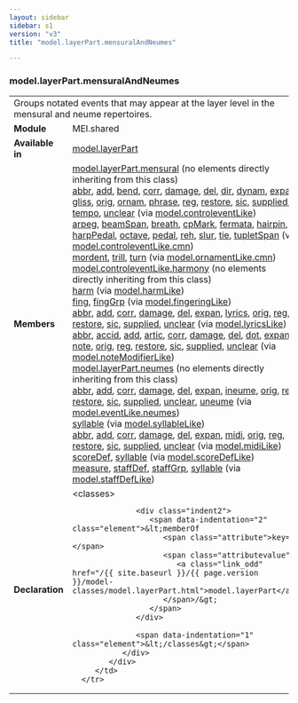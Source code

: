 ```yaml
---
layout: sidebar
sidebar: s1
version: "v3"
title: "model.layerPart.mensuralAndNeumes"

---
```


<div class="classSpec model">
   <h3 id="model.layerPart.mensuralAndNeumes">model.layerPart.mensuralAndNeumes</h3>
   <table class="wovenodd">
      <tr>
         <td colspan="2" class="wovenodd-col2">Groups notated events that may appear at the layer level in the mensural and neume
            repertoires.
         </td>
      </tr>
      <tr>
         <td class="wovenodd-col1">
            <strong>Module</strong>
         </td>
         <td class="wovenodd-col2">MEI.shared</td>
      </tr>
      <tr>
         <td class="wovenodd-col1">
            <strong>Available in</strong>
         </td>
         <td class="wovenodd-col2">
            <div class="parent">
               <div>
                  <a class="link_odd_classSpec" href="/{{ site.baseurl }}/{{ page.version }}/model-classes/model.layerPart.html">model.layerPart</a>
               </div>
            </div>
         </td>
      </tr>
      <tr>
         <td class="wovenodd-col1">
            <strong>Members</strong>
         </td>
         <td class="wovenodd-col2">
            <div class="parent">
               <div>
                  <span>
                     <a class="link_odd_classSpec" href="/{{ site.baseurl }}/{{ page.version }}/model-classes/model.layerPart.mensural.html">model.layerPart.mensural</a> (no elements directly inheriting from this class)
                  </span>
               </div>
               <div>
                  <a class="link_odd_elementSpec" href="/{{ site.baseurl }}/{{ page.version }}/model-classes/abbr.html">abbr</a>, 
                  <a class="link_odd_elementSpec" href="/{{ site.baseurl }}/{{ page.version }}/model-classes/add.html">add</a>, 
                  <a class="link_odd_elementSpec" href="/{{ site.baseurl }}/{{ page.version }}/model-classes/bend.html">bend</a>, 
                  <a class="link_odd_elementSpec" href="/{{ site.baseurl }}/{{ page.version }}/model-classes/corr.html">corr</a>, 
                  <a class="link_odd_elementSpec" href="/{{ site.baseurl }}/{{ page.version }}/model-classes/damage.html">damage</a>, 
                  <a class="link_odd_elementSpec" href="/{{ site.baseurl }}/{{ page.version }}/model-classes/del.html">del</a>, 
                  <a class="link_odd_elementSpec" href="/{{ site.baseurl }}/{{ page.version }}/model-classes/dir.html">dir</a>, 
                  <a class="link_odd_elementSpec" href="/{{ site.baseurl }}/{{ page.version }}/model-classes/dynam.html">dynam</a>, 
                  <a class="link_odd_elementSpec" href="/{{ site.baseurl }}/{{ page.version }}/model-classes/expan.html">expan</a>, 
                  <a class="link_odd_elementSpec" href="/{{ site.baseurl }}/{{ page.version }}/model-classes/gliss.html">gliss</a>, 
                  <a class="link_odd_elementSpec" href="/{{ site.baseurl }}/{{ page.version }}/model-classes/orig.html">orig</a>, 
                  <a class="link_odd_elementSpec" href="/{{ site.baseurl }}/{{ page.version }}/model-classes/ornam.html">ornam</a>, 
                  <a class="link_odd_elementSpec" href="/{{ site.baseurl }}/{{ page.version }}/model-classes/phrase.html">phrase</a>, 
                  <a class="link_odd_elementSpec" href="/{{ site.baseurl }}/{{ page.version }}/model-classes/reg.html">reg</a>, 
                  <a class="link_odd_elementSpec" href="/{{ site.baseurl }}/{{ page.version }}/model-classes/restore.html">restore</a>, 
                  <a class="link_odd_elementSpec" href="/{{ site.baseurl }}/{{ page.version }}/model-classes/sic.html">sic</a>, 
                  <a class="link_odd_elementSpec" href="/{{ site.baseurl }}/{{ page.version }}/model-classes/supplied.html">supplied</a>, 
                  <a class="link_odd_elementSpec" href="/{{ site.baseurl }}/{{ page.version }}/model-classes/tempo.html">tempo</a>, 
                  <a class="link_odd_elementSpec" href="/{{ site.baseurl }}/{{ page.version }}/model-classes/unclear.html">unclear</a>
                  <span> (via 
                     <a class="link_odd_classSpec" href="/{{ site.baseurl }}/{{ page.version }}/model-classes/model.controleventLike.html">model.controleventLike</a>)
                  </span>
               </div>
               <div>
                  <a class="link_odd_elementSpec" href="/{{ site.baseurl }}/{{ page.version }}/model-classes/arpeg.html">arpeg</a>, 
                  <a class="link_odd_elementSpec" href="/{{ site.baseurl }}/{{ page.version }}/model-classes/beamSpan.html">beamSpan</a>, 
                  <a class="link_odd_elementSpec" href="/{{ site.baseurl }}/{{ page.version }}/model-classes/breath.html">breath</a>, 
                  <a class="link_odd_elementSpec" href="/{{ site.baseurl }}/{{ page.version }}/model-classes/cpMark.html">cpMark</a>, 
                  <a class="link_odd_elementSpec" href="/{{ site.baseurl }}/{{ page.version }}/model-classes/fermata.html">fermata</a>, 
                  <a class="link_odd_elementSpec" href="/{{ site.baseurl }}/{{ page.version }}/model-classes/hairpin.html">hairpin</a>, 
                  <a class="link_odd_elementSpec" href="/{{ site.baseurl }}/{{ page.version }}/model-classes/harpPedal.html">harpPedal</a>, 
                  <a class="link_odd_elementSpec" href="/{{ site.baseurl }}/{{ page.version }}/model-classes/octave.html">octave</a>, 
                  <a class="link_odd_elementSpec" href="/{{ site.baseurl }}/{{ page.version }}/model-classes/pedal.html">pedal</a>, 
                  <a class="link_odd_elementSpec" href="/{{ site.baseurl }}/{{ page.version }}/model-classes/reh.html">reh</a>, 
                  <a class="link_odd_elementSpec" href="/{{ site.baseurl }}/{{ page.version }}/model-classes/slur.html">slur</a>, 
                  <a class="link_odd_elementSpec" href="/{{ site.baseurl }}/{{ page.version }}/model-classes/tie.html">tie</a>, 
                  <a class="link_odd_elementSpec" href="/{{ site.baseurl }}/{{ page.version }}/model-classes/tupletSpan.html">tupletSpan</a>
                  <span> (via 
                     <a class="link_odd_classSpec" href="/{{ site.baseurl }}/{{ page.version }}/model-classes/model.controleventLike.cmn.html">model.controleventLike.cmn</a>)
                  </span>
               </div>
               <div>
                  <a class="link_odd_elementSpec" href="/{{ site.baseurl }}/{{ page.version }}/model-classes/mordent.html">mordent</a>, 
                  <a class="link_odd_elementSpec" href="/{{ site.baseurl }}/{{ page.version }}/model-classes/trill.html">trill</a>, 
                  <a class="link_odd_elementSpec" href="/{{ site.baseurl }}/{{ page.version }}/model-classes/turn.html">turn</a>
                  <span> (via 
                     <a class="link_odd_classSpec" href="/{{ site.baseurl }}/{{ page.version }}/model-classes/model.ornamentLike.cmn.html">model.ornamentLike.cmn</a>)
                  </span>
               </div>
               <div>
                  <span>
                     <a class="link_odd_classSpec" href="/{{ site.baseurl }}/{{ page.version }}/model-classes/model.controleventLike.harmony.html">model.controleventLike.harmony</a> (no elements directly inheriting from this class)
                  </span>
               </div>
               <div>
                  <a class="link_odd_elementSpec" href="/{{ site.baseurl }}/{{ page.version }}/model-classes/harm.html">harm</a>
                  <span> (via 
                     <a class="link_odd_classSpec" href="/{{ site.baseurl }}/{{ page.version }}/model-classes/model.harmLike.html">model.harmLike</a>)
                  </span>
               </div>
               <div>
                  <a class="link_odd_elementSpec" href="/{{ site.baseurl }}/{{ page.version }}/model-classes/fing.html">fing</a>, 
                  <a class="link_odd_elementSpec" href="/{{ site.baseurl }}/{{ page.version }}/model-classes/fingGrp.html">fingGrp</a>
                  <span> (via 
                     <a class="link_odd_classSpec" href="/{{ site.baseurl }}/{{ page.version }}/model-classes/model.fingeringLike.html">model.fingeringLike</a>)
                  </span>
               </div>
               <div>
                  <a class="link_odd_elementSpec" href="/{{ site.baseurl }}/{{ page.version }}/model-classes/abbr.html">abbr</a>, 
                  <a class="link_odd_elementSpec" href="/{{ site.baseurl }}/{{ page.version }}/model-classes/add.html">add</a>, 
                  <a class="link_odd_elementSpec" href="/{{ site.baseurl }}/{{ page.version }}/model-classes/corr.html">corr</a>, 
                  <a class="link_odd_elementSpec" href="/{{ site.baseurl }}/{{ page.version }}/model-classes/damage.html">damage</a>, 
                  <a class="link_odd_elementSpec" href="/{{ site.baseurl }}/{{ page.version }}/model-classes/del.html">del</a>, 
                  <a class="link_odd_elementSpec" href="/{{ site.baseurl }}/{{ page.version }}/model-classes/expan.html">expan</a>, 
                  <a class="link_odd_elementSpec" href="/{{ site.baseurl }}/{{ page.version }}/model-classes/lyrics.html">lyrics</a>, 
                  <a class="link_odd_elementSpec" href="/{{ site.baseurl }}/{{ page.version }}/model-classes/orig.html">orig</a>, 
                  <a class="link_odd_elementSpec" href="/{{ site.baseurl }}/{{ page.version }}/model-classes/reg.html">reg</a>, 
                  <a class="link_odd_elementSpec" href="/{{ site.baseurl }}/{{ page.version }}/model-classes/restore.html">restore</a>, 
                  <a class="link_odd_elementSpec" href="/{{ site.baseurl }}/{{ page.version }}/model-classes/sic.html">sic</a>, 
                  <a class="link_odd_elementSpec" href="/{{ site.baseurl }}/{{ page.version }}/model-classes/supplied.html">supplied</a>, 
                  <a class="link_odd_elementSpec" href="/{{ site.baseurl }}/{{ page.version }}/model-classes/unclear.html">unclear</a>
                  <span> (via 
                     <a class="link_odd_classSpec" href="/{{ site.baseurl }}/{{ page.version }}/model-classes/model.lyricsLike.html">model.lyricsLike</a>)
                  </span>
               </div>
               <div>
                  <a class="link_odd_elementSpec" href="/{{ site.baseurl }}/{{ page.version }}/model-classes/abbr.html">abbr</a>, 
                  <a class="link_odd_elementSpec" href="/{{ site.baseurl }}/{{ page.version }}/model-classes/accid.html">accid</a>, 
                  <a class="link_odd_elementSpec" href="/{{ site.baseurl }}/{{ page.version }}/model-classes/add.html">add</a>, 
                  <a class="link_odd_elementSpec" href="/{{ site.baseurl }}/{{ page.version }}/model-classes/artic.html">artic</a>, 
                  <a class="link_odd_elementSpec" href="/{{ site.baseurl }}/{{ page.version }}/model-classes/corr.html">corr</a>, 
                  <a class="link_odd_elementSpec" href="/{{ site.baseurl }}/{{ page.version }}/model-classes/damage.html">damage</a>, 
                  <a class="link_odd_elementSpec" href="/{{ site.baseurl }}/{{ page.version }}/model-classes/del.html">del</a>, 
                  <a class="link_odd_elementSpec" href="/{{ site.baseurl }}/{{ page.version }}/model-classes/dot.html">dot</a>, 
                  <a class="link_odd_elementSpec" href="/{{ site.baseurl }}/{{ page.version }}/model-classes/expan.html">expan</a>, 
                  <a class="link_odd_elementSpec" href="/{{ site.baseurl }}/{{ page.version }}/model-classes/note.html">note</a>, 
                  <a class="link_odd_elementSpec" href="/{{ site.baseurl }}/{{ page.version }}/model-classes/orig.html">orig</a>, 
                  <a class="link_odd_elementSpec" href="/{{ site.baseurl }}/{{ page.version }}/model-classes/reg.html">reg</a>, 
                  <a class="link_odd_elementSpec" href="/{{ site.baseurl }}/{{ page.version }}/model-classes/restore.html">restore</a>, 
                  <a class="link_odd_elementSpec" href="/{{ site.baseurl }}/{{ page.version }}/model-classes/sic.html">sic</a>, 
                  <a class="link_odd_elementSpec" href="/{{ site.baseurl }}/{{ page.version }}/model-classes/supplied.html">supplied</a>, 
                  <a class="link_odd_elementSpec" href="/{{ site.baseurl }}/{{ page.version }}/model-classes/unclear.html">unclear</a>
                  <span> (via 
                     <a class="link_odd_classSpec" href="/{{ site.baseurl }}/{{ page.version }}/model-classes/model.noteModifierLike.html">model.noteModifierLike</a>)
                  </span>
               </div>
               <div>
                  <span>
                     <a class="link_odd_classSpec" href="/{{ site.baseurl }}/{{ page.version }}/model-classes/model.layerPart.neumes.html">model.layerPart.neumes</a> (no elements directly inheriting from this class)
                  </span>
               </div>
               <div>
                  <a class="link_odd_elementSpec" href="/{{ site.baseurl }}/{{ page.version }}/model-classes/abbr.html">abbr</a>, 
                  <a class="link_odd_elementSpec" href="/{{ site.baseurl }}/{{ page.version }}/model-classes/add.html">add</a>, 
                  <a class="link_odd_elementSpec" href="/{{ site.baseurl }}/{{ page.version }}/model-classes/corr.html">corr</a>, 
                  <a class="link_odd_elementSpec" href="/{{ site.baseurl }}/{{ page.version }}/model-classes/damage.html">damage</a>, 
                  <a class="link_odd_elementSpec" href="/{{ site.baseurl }}/{{ page.version }}/model-classes/del.html">del</a>, 
                  <a class="link_odd_elementSpec" href="/{{ site.baseurl }}/{{ page.version }}/model-classes/expan.html">expan</a>, 
                  <a class="link_odd_elementSpec" href="/{{ site.baseurl }}/{{ page.version }}/model-classes/ineume.html">ineume</a>, 
                  <a class="link_odd_elementSpec" href="/{{ site.baseurl }}/{{ page.version }}/model-classes/orig.html">orig</a>, 
                  <a class="link_odd_elementSpec" href="/{{ site.baseurl }}/{{ page.version }}/model-classes/reg.html">reg</a>, 
                  <a class="link_odd_elementSpec" href="/{{ site.baseurl }}/{{ page.version }}/model-classes/restore.html">restore</a>, 
                  <a class="link_odd_elementSpec" href="/{{ site.baseurl }}/{{ page.version }}/model-classes/sic.html">sic</a>, 
                  <a class="link_odd_elementSpec" href="/{{ site.baseurl }}/{{ page.version }}/model-classes/supplied.html">supplied</a>, 
                  <a class="link_odd_elementSpec" href="/{{ site.baseurl }}/{{ page.version }}/model-classes/unclear.html">unclear</a>, 
                  <a class="link_odd_elementSpec" href="/{{ site.baseurl }}/{{ page.version }}/model-classes/uneume.html">uneume</a>
                  <span> (via 
                     <a class="link_odd_classSpec" href="/{{ site.baseurl }}/{{ page.version }}/model-classes/model.eventLike.neumes.html">model.eventLike.neumes</a>)
                  </span>
               </div>
               <div>
                  <a class="link_odd_elementSpec" href="/{{ site.baseurl }}/{{ page.version }}/model-classes/syllable.html">syllable</a>
                  <span> (via 
                     <a class="link_odd_classSpec" href="/{{ site.baseurl }}/{{ page.version }}/model-classes/model.syllableLike.html">model.syllableLike</a>)
                  </span>
               </div>
               <div>
                  <a class="link_odd_elementSpec" href="/{{ site.baseurl }}/{{ page.version }}/model-classes/abbr.html">abbr</a>, 
                  <a class="link_odd_elementSpec" href="/{{ site.baseurl }}/{{ page.version }}/model-classes/add.html">add</a>, 
                  <a class="link_odd_elementSpec" href="/{{ site.baseurl }}/{{ page.version }}/model-classes/corr.html">corr</a>, 
                  <a class="link_odd_elementSpec" href="/{{ site.baseurl }}/{{ page.version }}/model-classes/damage.html">damage</a>, 
                  <a class="link_odd_elementSpec" href="/{{ site.baseurl }}/{{ page.version }}/model-classes/del.html">del</a>, 
                  <a class="link_odd_elementSpec" href="/{{ site.baseurl }}/{{ page.version }}/model-classes/expan.html">expan</a>, 
                  <a class="link_odd_elementSpec" href="/{{ site.baseurl }}/{{ page.version }}/model-classes/midi.html">midi</a>, 
                  <a class="link_odd_elementSpec" href="/{{ site.baseurl }}/{{ page.version }}/model-classes/orig.html">orig</a>, 
                  <a class="link_odd_elementSpec" href="/{{ site.baseurl }}/{{ page.version }}/model-classes/reg.html">reg</a>, 
                  <a class="link_odd_elementSpec" href="/{{ site.baseurl }}/{{ page.version }}/model-classes/restore.html">restore</a>, 
                  <a class="link_odd_elementSpec" href="/{{ site.baseurl }}/{{ page.version }}/model-classes/sic.html">sic</a>, 
                  <a class="link_odd_elementSpec" href="/{{ site.baseurl }}/{{ page.version }}/model-classes/supplied.html">supplied</a>, 
                  <a class="link_odd_elementSpec" href="/{{ site.baseurl }}/{{ page.version }}/model-classes/unclear.html">unclear</a>
                  <span> (via 
                     <a class="link_odd_classSpec" href="/{{ site.baseurl }}/{{ page.version }}/model-classes/model.midiLike.html">model.midiLike</a>)
                  </span>
               </div>
               <div>
                  <a class="link_odd_elementSpec" href="/{{ site.baseurl }}/{{ page.version }}/model-classes/scoreDef.html">scoreDef</a>, 
                  <a class="link_odd_elementSpec" href="/{{ site.baseurl }}/{{ page.version }}/model-classes/syllable.html">syllable</a>
                  <span> (via 
                     <a class="link_odd_classSpec" href="/{{ site.baseurl }}/{{ page.version }}/model-classes/model.scoreDefLike.html">model.scoreDefLike</a>)
                  </span>
               </div>
               <div>
                  <a class="link_odd_elementSpec" href="/{{ site.baseurl }}/{{ page.version }}/model-classes/measure.html">measure</a>, 
                  <a class="link_odd_elementSpec" href="/{{ site.baseurl }}/{{ page.version }}/model-classes/staffDef.html">staffDef</a>, 
                  <a class="link_odd_elementSpec" href="/{{ site.baseurl }}/{{ page.version }}/model-classes/staffGrp.html">staffGrp</a>, 
                  <a class="link_odd_elementSpec" href="/{{ site.baseurl }}/{{ page.version }}/model-classes/syllable.html">syllable</a>
                  <span> (via 
                     <a class="link_odd_classSpec" href="/{{ site.baseurl }}/{{ page.version }}/model-classes/model.staffDefLike.html">model.staffDefLike</a>)
                  </span>
               </div>
            </div>
         </td>
      </tr>
      <tr>
         <td class="wovenodd-col1">
            <strong>Declaration</strong>
         </td>
         <td class="wovenodd-col2">
            <div xml:space="preserve" class="pre">
               <div class="indent1">
                  <span data-indentation="1" class="element">&lt;classes&gt;</span>
                  
                  <div class="indent2">
                     <span data-indentation="2" class="element">&lt;memberOf 
                        <span class="attribute">key=</span>
                        <span class="attributevalue">"
                           <a class="link_odd" href="/{{ site.baseurl }}/{{ page.version }}/model-classes/model.layerPart.html">model.layerPart</a>"
                        </span>/&gt;
                     </span>
                  </div>
                  
                  <span data-indentation="1" class="element">&lt;/classes&gt;</span>
               </div>
            </div>
         </td>
      </tr>
   </table>
</div>
